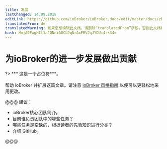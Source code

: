 ```yaml
---
title: 发展
lastChanged: 14.09.2018
editLink: https://github.com/ioBroker/ioBroker.docs/edit/master/docs/zh-cn/community/project.md
translatedFrom: de
translatedWarning: 如果您想编辑此文档，请删除“translatedFrom”字段，否则此文档将再次自动翻译
hash: HmjA9FxgHIt1aJQNniA0CUJqNrAxFRVJqJYDUi4rk34=
---
```

# 为ioBroker的进一步发展做出贡献
?> *** 这是一个占位符***。<br><br>帮助 ioBroker 并扩展这篇文章。请注意 [ioBroker 风格指南](https://www.iobroker.net/#de/documentation/community/styleguidedoc.md) 以便可以更轻松地采用更改。

@@@ 建议：

* ioBroker核心团队简介。
* 目前谁负责团队中的哪些任务？
* 哪些任务是空缺的，根据读者的先验知识进行分类？
* 介绍 GitHub。

@@@